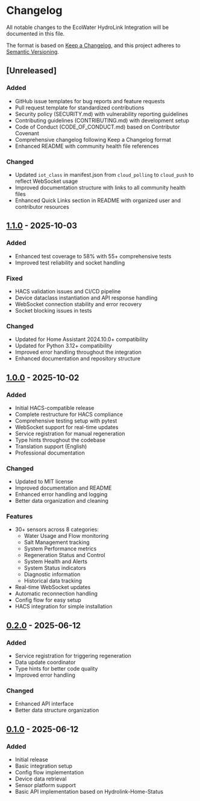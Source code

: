 # Changelog

All notable changes to the EcoWater HydroLink Integration will be documented in this file.

The format is based on [Keep a Changelog](https://keepachangelog.com/en/1.0.0/),
and this project adheres to [Semantic Versioning](https://semver.org/spec/v2.0.0.html).

## [Unreleased]

### Added
- GitHub issue templates for bug reports and feature requests
- Pull request template for standardized contributions
- Security policy (SECURITY.md) with vulnerability reporting guidelines
- Contributing guidelines (CONTRIBUTING.md) with development setup
- Code of Conduct (CODE_OF_CONDUCT.md) based on Contributor Covenant
- Comprehensive changelog following Keep a Changelog format
- Enhanced README with community health file references

### Changed
- Updated `iot_class` in manifest.json from `cloud_polling` to `cloud_push` to reflect WebSocket usage
- Improved documentation structure with links to all community health files
- Enhanced Quick Links section in README with organized user and contributor resources

## [1.1.0] - 2025-10-03

### Added
- Enhanced test coverage to 58% with 55+ comprehensive tests
- Improved test reliability and socket handling

### Fixed
- HACS validation issues and CI/CD pipeline
- Device dataclass instantiation and API response handling
- WebSocket connection stability and error recovery
- Socket blocking issues in tests

### Changed
- Updated for Home Assistant 2024.10.0+ compatibility
- Updated for Python 3.12+ compatibility
- Improved error handling throughout the integration
- Enhanced documentation and repository structure

## [1.0.0] - 2025-10-02

### Added
- Initial HACS-compatible release
- Complete restructure for HACS compliance
- Comprehensive testing setup with pytest
- WebSocket support for real-time updates
- Service registration for manual regeneration
- Type hints throughout the codebase
- Translation support (English)
- Professional documentation

### Changed
- Updated to MIT license
- Improved documentation and README
- Enhanced error handling and logging
- Better data organization and cleaning

### Features
- 30+ sensors across 8 categories:
  - Water Usage and Flow monitoring
  - Salt Management tracking
  - System Performance metrics
  - Regeneration Status and Control
  - System Health and Alerts
  - System Status indicators
  - Diagnostic information
  - Historical data tracking
- Real-time WebSocket updates
- Automatic reconnection handling
- Config flow for easy setup
- HACS integration for simple installation

## [0.2.0] - 2025-06-12

### Added
- Service registration for triggering regeneration
- Data update coordinator
- Type hints for better code quality
- Improved error handling

### Changed
- Enhanced API interface
- Better data structure organization

## [0.1.0] - 2025-06-12

### Added
- Initial release
- Basic integration setup
- Config flow implementation
- Device data retrieval
- Sensor platform support
- Basic API implementation based on Hydrolink-Home-Status

[1.1.0]: https://github.com/GrumpyTanker/Ecowater-Hydrolink-HACS/releases/tag/v1.1.0
[1.0.0]: https://github.com/GrumpyTanker/Ecowater-Hydrolink-HACS/releases/tag/v1.0.0
[0.2.0]: https://github.com/GrumpyTanker/Ecowater-Hydrolink-HACS/compare/v0.1.0...v0.2.0
[0.1.0]: https://github.com/GrumpyTanker/Ecowater-Hydrolink-HACS/releases/tag/v0.1.0

